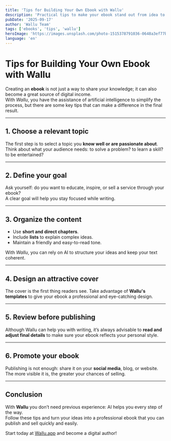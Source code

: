 ```yaml
---
title: 'Tips for Building Your Own Ebook with Wallu'
description: 'Practical tips to make your ebook stand out from idea to sale.'
pubDate: '2025-09-17'
author: 'Wallu Team'
tags: ['ebooks', 'tips', 'wallu']
heroImage: 'https://images.unsplash.com/photo-1515378791036-0648a3ef77b2?w=800&h=400&fit=crop'
language: 'en'
---
```


# Tips for Building Your Own Ebook with Wallu

Creating an **ebook** is not just a way to share your knowledge; it can also become a great source of digital income.  
With *Wallu*, you have the assistance of artificial intelligence to simplify the process, but there are some key tips that can make a difference in the final result.  

---

## 1. Choose a relevant topic

The first step is to select a topic you **know well or are passionate about**. Think about what your audience needs: to solve a problem? to learn a skill? to be entertained?  

---

## 2. Define your goal

Ask yourself: do you want to educate, inspire, or sell a service through your ebook?  
A clear goal will help you stay focused while writing.  

---

## 3. Organize the content

- Use **short and direct chapters**.  
- Include **lists** to explain complex ideas.  
- Maintain a friendly and easy-to-read tone.  

With *Wallu*, you can rely on AI to structure your ideas and keep your text coherent.  

---

## 4. Design an attractive cover

The cover is the first thing readers see. Take advantage of **Wallu's templates** to give your ebook a professional and eye-catching design.  

---

## 5. Review before publishing

Although Wallu can help you with writing, it’s always advisable to **read and adjust final details** to make sure your ebook reflects your personal style.  

---

## 6. Promote your ebook

Publishing is not enough: share it on your **social media**, blog, or website. The more visible it is, the greater your chances of selling.  

---

## Conclusion

With **Wallu** you don’t need previous experience: AI helps you every step of the way.  
Follow these tips and turn your ideas into a professional ebook that you can publish and sell quickly and easily.  

Start today at [Wallu.app](https://wallu.app) and become a digital author!
